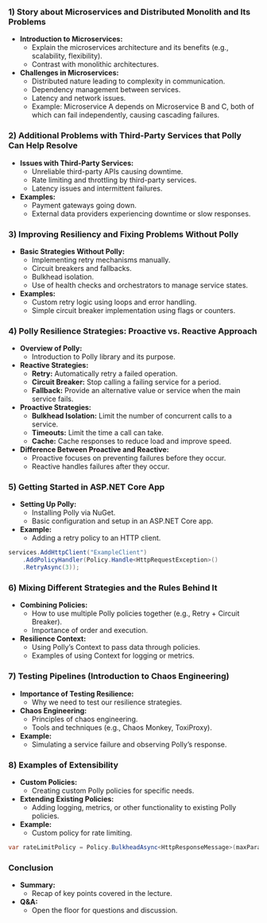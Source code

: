 ### 1) Story about Microservices and Distributed Monolith and Its Problems
- **Introduction to Microservices:**
  - Explain the microservices architecture and its benefits (e.g., scalability, flexibility).
  - Contrast with monolithic architectures.
- **Challenges in Microservices:**
  - Distributed nature leading to complexity in communication.
  - Dependency management between services.
  - Latency and network issues.
  - Example: Microservice A depends on Microservice B and C, both of which can fail independently, causing cascading failures.

### 2) Additional Problems with Third-Party Services that Polly Can Help Resolve
- **Issues with Third-Party Services:**
  - Unreliable third-party APIs causing downtime.
  - Rate limiting and throttling by third-party services.
  - Latency issues and intermittent failures.
- **Examples:**
  - Payment gateways going down.
  - External data providers experiencing downtime or slow responses.

### 3) Improving Resiliency and Fixing Problems Without Polly
- **Basic Strategies Without Polly:**
  - Implementing retry mechanisms manually.
  - Circuit breakers and fallbacks.
  - Bulkhead isolation.
  - Use of health checks and orchestrators to manage service states.
- **Examples:**
  - Custom retry logic using loops and error handling.
  - Simple circuit breaker implementation using flags or counters.

### 4) Polly Resilience Strategies: Proactive vs. Reactive Approach
- **Overview of Polly:**
  - Introduction to Polly library and its purpose.
- **Reactive Strategies:**
  - **Retry:** Automatically retry a failed operation.
  - **Circuit Breaker:** Stop calling a failing service for a period.
  - **Fallback:** Provide an alternative value or service when the main service fails.
- **Proactive Strategies:**
  - **Bulkhead Isolation:** Limit the number of concurrent calls to a service.
  - **Timeouts:** Limit the time a call can take.
  - **Cache:** Cache responses to reduce load and improve speed.
- **Difference Between Proactive and Reactive:**
  - Proactive focuses on preventing failures before they occur.
  - Reactive handles failures after they occur.

### 5) Getting Started in ASP.NET Core App
- **Setting Up Polly:**
  - Installing Polly via NuGet.
  - Basic configuration and setup in an ASP.NET Core app.
- **Example:**
  - Adding a retry policy to an HTTP client.

```csharp
services.AddHttpClient("ExampleClient")
    .AddPolicyHandler(Policy.Handle<HttpRequestException>()
    .RetryAsync(3));
```

### 6) Mixing Different Strategies and the Rules Behind It
- **Combining Policies:**
  - How to use multiple Polly policies together (e.g., Retry + Circuit Breaker).
  - Importance of order and execution.
- **Resilience Context:**
  - Using Polly’s Context to pass data through policies.
  - Examples of using Context for logging or metrics.

### 7) Testing Pipelines (Introduction to Chaos Engineering)
- **Importance of Testing Resilience:**
  - Why we need to test our resilience strategies.
- **Chaos Engineering:**
  - Principles of chaos engineering.
  - Tools and techniques (e.g., Chaos Monkey, ToxiProxy).
- **Example:**
  - Simulating a service failure and observing Polly’s response.

### 8) Examples of Extensibility
- **Custom Policies:**
  - Creating custom Polly policies for specific needs.
- **Extending Existing Policies:**
  - Adding logging, metrics, or other functionality to existing Polly policies.
- **Example:**
  - Custom policy for rate limiting.

```csharp
var rateLimitPolicy = Policy.BulkheadAsync<HttpResponseMessage>(maxParallelization: 2, maxQueuingActions: 4);
```

### Conclusion
- **Summary:**
  - Recap of key points covered in the lecture.
- **Q&A:**
  - Open the floor for questions and discussion.